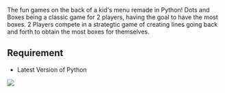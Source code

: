 The fun games on the back of a kid's menu remade in Python! Dots and Boxes being a classic game for 2 players, having the goal to have the most boxes.
2 Players compete in a strategtic game of creating lines going back and forth to obtain the most boxes for themselves.

## Requirement
- Latest Version of Python

<img src="https://upload.wikimedia.org/wikipedia/commons/f/f6/Dotsandlines.jpg"></img>